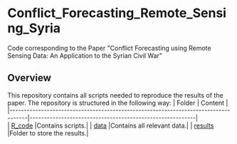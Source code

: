 # Conflict_Forecasting_Remote_Sensing_Syria
Code corresponding to the Paper "Conflict Forecasting using Remote Sensing Data: An Application to the Syrian Civil War"
## Overview
This repository contains all scripts needed to reproduce the results of the paper. 
The repository is structured in the following way:
| Folder                                                                           | Content                                                  |
|------------------------------------------------------------------------------------|----------------------------------------------------------|                               
| [R_code](R_code) |Contains scripts.|
| [data](data) |Contains all relevant data.|
| [results](results) |Folder to store the results.|
